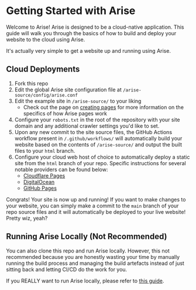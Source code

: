 # Getting Started with Arise

Welcome to Arise! Arise is designed to be a cloud-native application. This guide will walk you through the basics of how to build and deploy your website to the cloud using Arise.

It's actually very simple to get a website up and running using Arise.

## Cloud Deployments

1. Fork this repo
2. Edit the global Arise site configuration file at `/arise-source/config/arise.conf`
3. Edit the example site in `/arise-source/` to your liking
    - Check out the page on [creating pages](../creating-arise-pages/README.md) for more information on the specifics of how Arise pages work
4. Configure your `robots.txt` in the root of the repository with your site domain and any additional crawler settings you'd like to set.
5. Upon any new commit to the site source files, the GitHub Actions workflow present in `/.github/workflows/` will automatically build your website based on the contents of `/arise-source/` and output the built files to your `html` branch.
6. Configure your cloud web host of choice to automatically deploy a static site from the `html` branch of your repo. Specific instructions for several notable providers can be found below:
    - [Cloudflare Pages](cloudflare/README.md)
    - [DigitalOcean](digitalocean/README.md)
    - [GitHub Pages](github-pages/README.md)

Congrats! Your site is now up and running! If you want to make changes to your website, you can simply make a commit to the `main` branch of your repo source files and it will automatically be deployed to your live website! Pretty wiz, yeah?

## Running Arise Locally (Not Recommended)

You can also clone this repo and run Arise locally. However, this not recommended because you are honestly wasting your time by manually running the build process and managing the build artefacts instead of just sitting back and letting CI/CD do the work for you.

If you REALLY want to run Arise locally, please refer to [this guide](../running-arise-locally/README.md).
